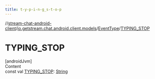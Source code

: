 ```yaml
---
title: t-y-p-i-n-g_s-t-o-p
---
```

//[stream-chat-android-client](../../../index.md)/[io.getstream.chat.android.client.models](../index.md)/[EventType](index.md)/[TYPING_STOP](TYPING_STOP.md)



# TYPING_STOP  
[androidJvm]  
Content  
const val [TYPING_STOP](TYPING_STOP.md): [String](https://kotlinlang.org/api/latest/jvm/stdlib/kotlin/-string/index.html)  



